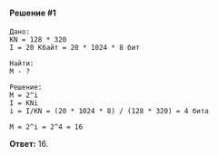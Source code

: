 #### Решение #1
```
Дано:
KN = 128 * 320
I = 20 Кбайт = 20 * 1024 * 8 бит

Найти:
M - ?

Решение:
M = 2^i
I = KNi
i = I/KN = (20 * 1024 * 8) / (128 * 320) = 4 бита

M = 2^i = 2^4 = 16
```
**Ответ:** 16.
